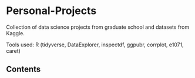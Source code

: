 # Personal-Projects
Collection of data science projects from graduate school and datasets from Kaggle.

Tools used: R (tidyverse, DataExplorer, inspectdf, ggpubr, corrplot, e1071, caret)

## Contents
### 
